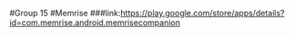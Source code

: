 #Group 15
#Memrise 
###link:https://play.google.com/store/apps/details?id=com.memrise.android.memrisecompanion
